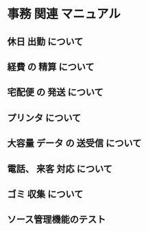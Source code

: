 #  事務 関連 マニュアル 
## 休日 出勤 について 
## 経費 の 精算 について 
## 宅配便 の 発送 について
## プリンタ について 
## 大容量 データ の 送受信 について
## 電話、 来客 対応 について 
## ゴミ 収集 について
## ソース管理機能のテスト

